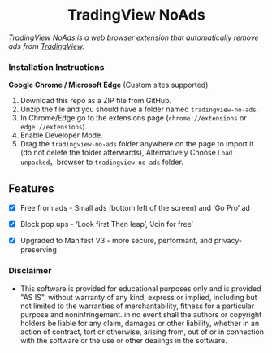 <h1 align="center">TradingView NoAds</h1>

*TradingView NoAds is a web browser extension that automatically remove ads from  [TradingView](https://tradingview.com).*

### Installation Instructions
**Google Chrome / Microsoft Edge** (Custom sites supported)
1. Download this repo as a ZIP file from GitHub.
1. Unzip the file and you should have a folder named `tradingview-no-ads`.
1. In Chrome/Edge go to the extensions page (`chrome://extensions` or `edge://extensions`).
1. Enable Developer Mode.
1. Drag the `tradingview-no-ads` folder anywhere on the page to import it (do not delete the folder afterwards), Alternatively Choose `Load unpacked`，browser to `tradingview-no-ads` folder.

## Features

- [x] Free from ads - Small ads (bottom left of the screen) and ‘Go Pro’ ad
- [x] Block pop ups - ‘Look first Then leap’, ‘Join for free’
- [x] Upgraded to Manifest V3 - more secure, performant, and privacy-preserving


### Disclaimer
* This software is provided for educational purposes only and
is provided "AS IS", without warranty of any kind, express or
implied, including but not limited to the warranties of merchantability,
fitness for a particular purpose and noninfringement. in no event shall the
authors or copyright holders be liable for any claim, damages or other
liability, whether in an action of contract, tort or otherwise, arising from,
out of or in connection with the software or the use or other dealings in the
software.
